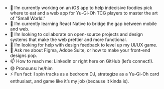 - 🔭 I’m currently working on an iOS app to help indecisive foodies pick where to eat and a web app for Yu-Gi-Oh TCG players to master the art of "Small World."
- 🌱 I’m currently learning React Native to bridge the gap between mobile and web.
- 👯 I’m looking to collaborate on open-source projects and design systems that make the web prettier and more functional.
- 🤔 I’m looking for help with design feedback to level up my UI/UX game.
- 💬 Ask me about Figma, Adobe Suite, or how to make your front-end designs pop.
- 📫 How to reach me: LinkedIn or right here on GitHub (let’s connect!).
- 😄 Pronouns: he/him
- ⚡ Fun fact: I spin tracks as a bedroom DJ, strategize as a Yu-Gi-Oh card enthusiast, and game like it’s my job (because it kinda is).

